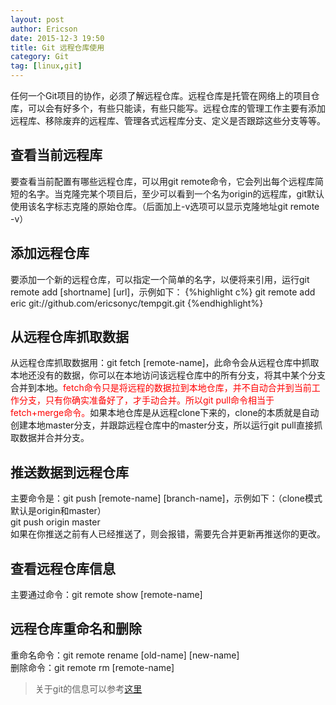 ```yaml
---
layout: post
author: Ericson
date: 2015-12-3 19:50
title: Git 远程仓库使用
category: Git
tag: [linux,git]
---
```


任何一个Git项目的协作，必须了解远程仓库。远程仓库是托管在网络上的项目仓库，可以会有好多个，有些只能读，有些只能写。远程仓库的管理工作主要有添加远程库、移除废弃的远程库、管理各式远程库分支、定义是否跟踪这些分支等等。

查看当前远程库
------
要查看当前配置有哪些远程仓库，可以用git remote命令，它会列出每个远程库简短的名字。当克隆完某个项目后，至少可以看到一个名为origin的远程库，git默认使用该名字标志克隆的原始仓库。（后面加上-v选项可以显示克隆地址git remote -v）

添加远程仓库
------
要添加一个新的远程仓库，可以指定一个简单的名字，以便将来引用，运行git remote add [shortname] [url]，示例如下：
{%highlight c%}
git remote add eric git://github.com/ericsonyc/tempgit.git
{%endhighlight%}

从远程仓库抓取数据
------
从远程仓库抓取数据用：git fetch [remote-name]，此命令会从远程仓库中抓取本地还没有的数据，你可以在本地访问该远程仓库中的所有分支，将其中某个分支合并到本地。<font color="red">fetch命令只是将远程的数据拉到本地仓库，并不自动合并到当前工作分支，只有你确实准备好了，才手动合并。所以git pull命令相当于fetch+merge命令。</font>如果本地仓库是从远程clone下来的，clone的本质就是自动创建本地master分支，并跟踪远程仓库中的master分支，所以运行git pull直接抓取数据并合并分支。

推送数据到远程仓库
------
主要命令是：git push [remote-name] [branch-name]，示例如下：（clone模式默认是origin和master）<br>
git push origin master<br>
如果在你推送之前有人已经推送了，则会报错，需要先合并更新再推送你的更改。

查看远程仓库信息
-------
主要通过命令：git remote show [remote-name]

远程仓库重命名和删除
-------
重命名命令：git remote rename [old-name] [new-name]<br>
删除命令：git remote rm [remote-name]

>关于git的信息可以参考[这里](https://git-scm.com/book/zh/v1/)